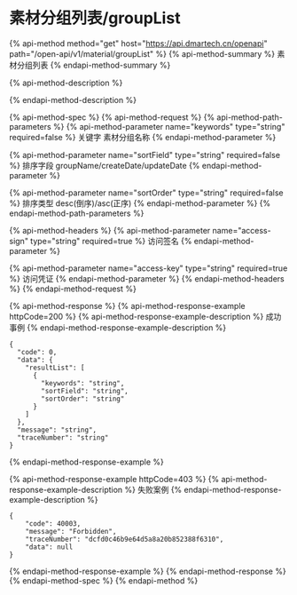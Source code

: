 # 素材分组列表/groupList



{% api-method method="get" host="https://api.dmartech.cn/openapi" path="/open-api/v1/material/groupList" %}
{% api-method-summary %}
 素材分组列表
{% endapi-method-summary %}

{% api-method-description %}

{% endapi-method-description %}

{% api-method-spec %}
{% api-method-request %}
{% api-method-path-parameters %}
{% api-method-parameter name="keywords" type="string" required=false %}
 关键字 素材分组名称
{% endapi-method-parameter %}

{% api-method-parameter name="sortField" type="string" required=false %}
排序字段 groupName/createDate/updateDate
{% endapi-method-parameter %}

{% api-method-parameter name="sortOrder" type="string" required=false %}
 排序类型 desc\(倒序\)/asc\(正序\)
{% endapi-method-parameter %}
{% endapi-method-path-parameters %}

{% api-method-headers %}
{% api-method-parameter name="access-sign" type="string" required=true %}
访问签名
{% endapi-method-parameter %}

{% api-method-parameter name="access-key" type="string" required=true %}
访问凭证
{% endapi-method-parameter %}
{% endapi-method-headers %}
{% endapi-method-request %}

{% api-method-response %}
{% api-method-response-example httpCode=200 %}
{% api-method-response-example-description %}
 成功事例
{% endapi-method-response-example-description %}

```
{
  "code": 0,
  "data": {
    "resultList": [
      {
        "keywords": "string",
        "sortField": "string",
        "sortOrder": "string"
      }
    ]
  },
  "message": "string",
  "traceNumber": "string"
}
```
{% endapi-method-response-example %}

{% api-method-response-example httpCode=403 %}
{% api-method-response-example-description %}
失败案例
{% endapi-method-response-example-description %}

```
{
    "code": 40003,
    "message": "Forbidden",
    "traceNumber": "dcfd0c46b9e64d5a8a20b852388f6310",
    "data": null
}
```
{% endapi-method-response-example %}
{% endapi-method-response %}
{% endapi-method-spec %}
{% endapi-method %}

### 

